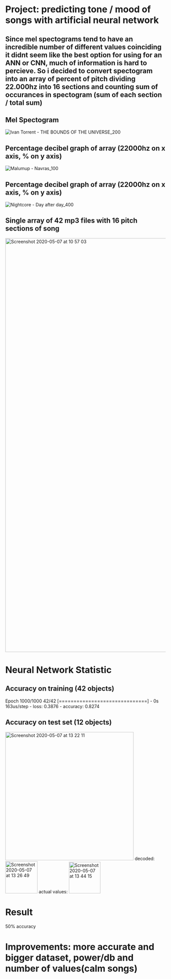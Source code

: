 
# Project: predicting tone / mood of songs with artificial neural network

## Since mel spectograms tend to have an incredible number of different values coinciding it didnt seem like the best option for using for an ANN or CNN, much of information is hard to percieve. So i decided to convert spectogram into an array of percent of pitch dividing 22.000hz into 16 sections and counting sum of occurances in spectogram (sum of each section / total sum)

## Mel Spectogram
![Ivan Torrent - THE BOUNDS OF THE UNIVERSE_200](https://user-images.githubusercontent.com/59181775/80721741-dd754d80-8afe-11ea-81c1-1f8cd566c35e.png)


## Percentage decibel graph of array (22000hz on x axis, % on y axis)
![Malumup - Navras_100](https://user-images.githubusercontent.com/59181775/80723968-8f157e00-8b01-11ea-9cd7-7f7f27274296.png)

## Percentage decibel graph of array (22000hz on x axis, % on y axis)
![Nightcore - Day after day_400](https://user-images.githubusercontent.com/59181775/80723726-465dc500-8b01-11ea-81b0-7e13d75c1e5a.png)

## Single array of 42 mp3 files with 16 pitch sections of song
<img width="1300" alt="Screenshot 2020-05-07 at 10 57 03" src="https://user-images.githubusercontent.com/59181775/81276342-27a48480-9053-11ea-81d6-f249e1bbb542.png">

# Neural Network Statistic
## Accuracy on training (42 objects)
Epoch 1000/1000
42/42 [==============================] - 0s 163us/step - loss: 0.3876 - accuracy: 0.8274

## Accuracy on test set (12 objects)
<img width="403" alt="Screenshot 2020-05-07 at 13 22 11" src="https://user-images.githubusercontent.com/59181775/81289125-27fa4b00-9066-11ea-8e4e-22bb5d772ed4.png"> decoded: <img width="101" alt="Screenshot 2020-05-07 at 13 26 49" src="https://user-images.githubusercontent.com/59181775/81289399-a5be5680-9066-11ea-90d0-7a478cd32a91.png"> actual values: <img width="99" alt="Screenshot 2020-05-07 at 13 44 15" src="https://user-images.githubusercontent.com/59181775/81290825-051d6600-9069-11ea-9be4-d1242d4e7caa.png"> 

# Result
50% accuracy

# Improvements: more accurate and bigger dataset, power/db and number of values(calm songs)


